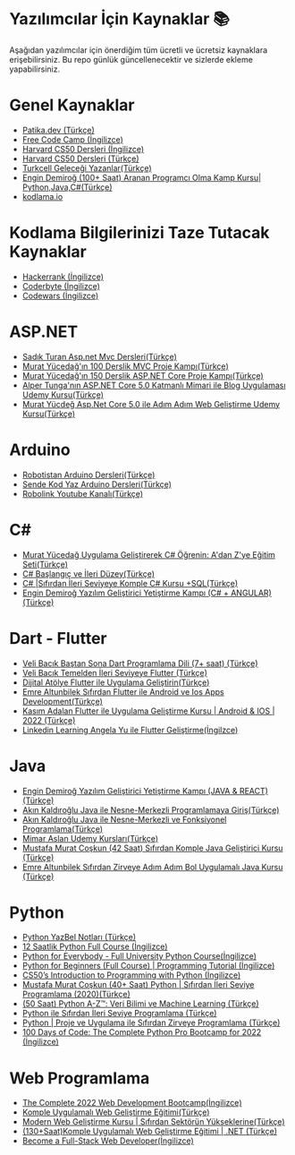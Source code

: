 # Yazılımcılar İçin Kaynaklar 📚
Aşağıdan yazılımcılar için önerdiğim tüm ücretli ve ücretsiz kaynaklara erişebilirsiniz. Bu repo günlük güncellenecektir ve sizlerde ekleme yapabilirsiniz.

# Genel Kaynaklar
  - <a href="https://www.patika.dev/tr">Patika.dev (Türkçe)</a>
  - <a href="https://www.freecodecamp.org">Free Code Camp (İngilizce)</a>
  - <a href="https://cs50.harvard.edu/x/2022/">Harvard CS50 Dersleri (İngilizce)</a>
  - <a href="https://courses.kodluyoruz.org">Harvard CS50 Dersleri (Türkçe)</a>
  - <a href="https://gelecegiyazanlar.turkcell.com.tr">Turkcell Geleceği Yazanlar(Türkçe)</a>
  - <a href="https://www.udemy.com/course/programcilik-kursu/"> Engin Demiroğ (100+ Saat) Aranan Programcı Olma Kamp Kursu| Python,Java,C#(Türkçe)</a>
  - <a href="https://kodlama.io/"> kodlama.io</a>
  

# Kodlama Bilgilerinizi Taze Tutacak Kaynaklar
- <a href="https://www.hackerrank.com">Hackerrank (İngilizce)</a>
- <a href="https://coderbyte.com">Coderbyte (İngilizce)</a>
- <a href="https://www.codewars.com">Codewars (İngilizce)</a>

# ASP.NET
- <a href="https://youtube.com/playlist?list=PLXuv2PShkuHx8VavFvqVGWZ4HjQFgf5wo">Sadık Turan Asp.net Mvc Dersleri(Türkçe)</a>
- <a href="https://youtube.com/playlist?list=PLKnjBHu2xXNNQJehhCg--CzQQMHXTsFAb">Murat Yücedağ'ın 100 Derslik MVC Proje Kampı(Türkçe)</a>
- <a href="https://youtube.com/playlist?list=PLKnjBHu2xXNNkinaVhPqPZG0ubaLN63ci">Murat Yücedağ'ın 150 Derslik ASP.NET Core Proje Kampı(Türkçe)</a>
- <a href="https://www.udemy.com/course/net5aspnetcore5blog/"> Alper Tunga'nın ASP.NET Core 5.0 Katmanlı Mimari ile Blog Uygulaması Udemy Kursu(Türkçe)</a>
- <a href="https://www.udemy.com/course/aspnet-core-5-ile-adim-adim-web-gelistirme/"> Murat Yücdeğ Asp.Net Core 5.0 ile Adım Adım Web Geliştirme Udemy Kursu(Türkçe)</a>

# Arduino
- <a href="https://youtube.com/playlist?list=PLDRcccSktQd5mfXDtGv975V77RCrW6H7U"> Robotistan Arduino Dersleri(Türkçe)</a>
- <a href="https://youtube.com/playlist?list=PLSuhOGv534vS1MNrvdFhBovGIbofssf9r"> Sende Kod Yaz Arduino Dersleri(Türkçe)</a>
- <a href="https://www.youtube.com/c/RobolinkTeknoloji"> Robolink Youtube Kanalı(Türkçe)</a>

# C#
- <a href="https://www.udemy.com/course/sifirdan-ileri-seviye-csharp-programlama/"> Murat Yücedağ Uygulama Geliştirerek C# Öğrenin: A'dan Z'ye Eğitim Seti(Türkçe)</a>
- <a href="https://www.udemy.com/course/c-baslangc-ve-ileri-duzey/"> C# Başlangıç ve İleri Düzey(Türkçe)</a>
- <a href="https://www.udemy.com/course/sfrdan-ileri-seviyeye-komple-c-kursu-sql/"> C# |Sıfırdan İleri Seviyeye Komple C# Kursu +SQL(Türkçe)</a>
- <a href="https://www.kodlama.io/p/yazilim-gelistirici-yetistirme-kampi"> Engin Demiroğ Yazılım Geliştirici Yetiştirme Kampı (C# + ANGULAR)(Türkçe)</a>

# Dart - Flutter
- <a href="https://www.youtube.com/watch?v=H6NJHb5BJyE&list=PL1k5oWAuBhgWZXjn_8edm-p_LkQzvQake"> Veli Bacık Baştan Sona Dart Programlama Dili (7+ saat) (Türkçe)</a>
- <a href="https://youtube.com/playlist?list=PL1k5oWAuBhgXdw1BbxVGxxWRmkGB1C11l"> Veli Bacık Temelden İleri Seviyeye Flutter (Türkçe)</a>
- <a href="https://learndigital.withgoogle.com/dijitalatolye/course/develop-app-flutter"> Dijital Atölye Flutter ile Uygulama Geliştirin(Türkçe)</a>
- <a href="https://www.udemy.com/course/sifirdan-flutter-ile-android-ve-ios-apps-development/"> Emre Altunbilek Sıfırdan Flutter ile Android ve Ios Apps Development(Türkçe)</a>
- <a href="https://www.udemy.com/course/flutter-ile-uygulama-gelistirme-kursu-android-ios/"> Kasım Adalan Flutter ile Uygulama Geliştirme Kursu | Android & IOS | 2022
(Türkçe)</a>
- <a href="https://www.linkedin.com/learning/instructors/angela-yu?u=104071146"> Linkedin Learning Angela Yu ile Flutter Geliştirme(İngilzce)</a>

# Java
- <a href="https://www.kodlama.io/p/yazilim-gelistirici-yetistirme-kampi2"> Engin Demiroğ Yazılım Geliştirici Yetiştirme Kampı (JAVA & REACT)(Türkçe)</a>
- <a href="https://www.udemy.com/course/java-ile-nesne-merkezli-programlamaya-giris/"> Akın Kaldıroğlu Java ile Nesne-Merkezli Programlamaya Giriş(Türkçe)</a>
- <a href="https://www.udemy.com/course/java-ile-nesne-merkezli-ve-fonksiyonel-programlama/"> Akın Kaldıroğlu Java ile Nesne-Merkezli ve Fonksiyonel Programlama(Türkçe)</a>
- <a href="https://www.udemy.com/user/mimaraslan/"> Mimar Aslan Udemy Kursları(Türkçe)</a>
- <a href="https://www.udemy.com/course/sifirdan-ileri-seviyeye-komple-java-gelistirici-kursu/"> Mustafa Murat Coşkun (42 Saat) Sıfırdan Komple Java Geliştirici Kursu
(Türkçe)</a>
- <a href="https://www.udemy.com/course/sifirdan-zirveye-adim-adim-bol-uygulamali-java-kursu/">Emre Altunbilek Sıfırdan Zirveye Adım Adım Bol Uygulamalı Java Kursu (Türkçe)</a>

# Python
- <a href="https://python-istihza.yazbel.com">Python YazBel Notları (Türkçe)</a>
- <a href="https://www.youtube.com/watch?v=XKHEtdqhLK8&t=62s">12 Saatlik Python Full Course (İngilizce)</a>
- <a href="https://www.youtube.com/watch?v=8DvywoWv6fI&t=43889s">Python for Everybody - Full University Python Course(İngilizce)</a>
- <a href="https://youtube.com/playlist?list=PLsyeobzWxl7poL9JTVyndKe62ieoN-MZ3">Python for Beginners (Full Course) | Programming Tutorial (İngilizce)</a>
- <a href="https://cs50.harvard.edu/python/2022/">CS50’s Introduction to Programming with Python (İngilizce)</a>
- <a href="https://www.udemy.com/course/sifirdan-ileri-seviyeye-python/">Mustafa Murat Coşkun (40+ Saat) Python | Sıfırdan İleri Seviye Programlama (2020)(Türkçe)</a>
- <a href="https://www.udemy.com/course/python-egitimi/">(50 Saat) Python A-Z™: Veri Bilimi ve Machine Learning (Türkçe)</a>
- <a href="https://www.udemy.com/course/python-dersleri/">Python ile Sıfırdan İleri Seviye Programlama (Türkçe)</a>
- <a href="https://www.udemy.com/course/python-proje-ve-uygulama-ile-sifirdan-zirveye-programlama/">Python | Proje ve Uygulama ile Sıfırdan Zirveye Programlama
(Türkçe)</a>
- <a href="https://www.udemy.com/course/100-days-of-code/">100 Days of Code: The Complete Python Pro Bootcamp for 2022 (İngilizce)</a>

# Web Programlama 
- <a href="https://www.udemy.com/course/the-complete-web-development-bootcamp/">The Complete 2022 Web Development Bootcamp(İngilizce)</a>
- <a href="https://www.udemy.com/course/komple-web-developer-kursu/">Komple Uygulamalı Web Geliştirme Eğitimi(Türkçe)</a>
- <a href="https://www.udemy.com/course/komple-sifirdan-web-gelistirme-kursu/">Modern Web Geliştirme Kursu | Sıfırdan Sektörün Yükseklerine(Türkçe)</a>
- <a href="https://www.udemy.com/course/komple-uygulamali-web-gelistirme-egitimi/">(130+Saat)Komple Uygulamalı Web Geliştirme Eğitimi | .NET (Türkçe)</a>
- <a href="https://www.linkedin.com/learning/paths/become-a-full-stack-web-developer?u=104071146">Become a Full-Stack Web Developer(İngilizce)</a>
